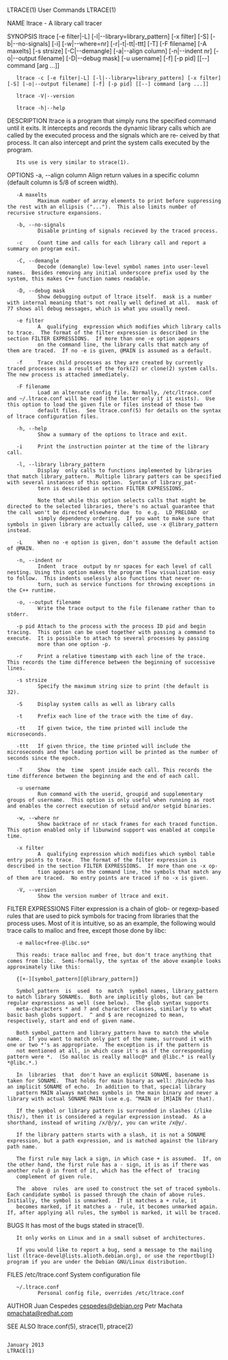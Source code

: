 LTRACE(1)                                                                                       User Commands                                                                                       LTRACE(1)

NAME
       ltrace - A library call tracer

SYNOPSIS
       ltrace [-e filter|-L] [-l|--library=library_pattern] [-x filter] [-S] [-b|--no-signals] [-i] [-w|--where=nr] [-r|-t|-tt|-ttt] [-T] [-F filename] [-A maxelts] [-s strsize] [-C|--demangle] [-a|--align
       column] [-n|--indent nr] [-o|--output filename] [-D|--debug mask] [-u username] [-f] [-p pid] [[--] command [arg ...]]

       ltrace -c [-e filter|-L] [-l|--library=library_pattern] [-x filter] [-S] [-o|--output filename] [-f] [-p pid] [[--] command [arg ...]]

       ltrace -V|--version

       ltrace -h|--help

DESCRIPTION
       ltrace is a program that simply runs the specified command until it exits.  It intercepts and records the dynamic library calls which are called by the executed process and the signals which are re‐
       ceived by that process.  It can also intercept and print the system calls executed by the program.

       Its use is very similar to strace(1).

OPTIONS
       -a, --align column
              Align return values in a specific column (default column is 5/8 of screen width).

       -A maxelts
              Maximum number of array elements to print before suppressing the rest with an ellipsis ("...").  This also limits number of recursive structure expansions.

       -b, --no-signals
              Disable printing of signals recieved by the traced process.

       -c     Count time and calls for each library call and report a summary on program exit.

       -C, --demangle
              Decode (demangle) low-level symbol names into user-level names.  Besides removing any initial underscore prefix used by the system, this makes C++ function names readable.

       -D, --debug mask
              Show debugging output of ltrace itself.  mask is a number with internal meaning that's not really well defined at all.  mask of 77 shows all debug messages, which is what you usually need.

       -e filter
              A  qualifying  expression which modifies which library calls to trace.  The format of the filter expression is described in the section FILTER EXPRESSIONS.  If more than one -e option appears
              on the command line, the library calls that match any of them are traced.  If no -e is given, @MAIN is assumed as a default.

       -f     Trace child processes as they are created by currently traced processes as a result of the fork(2) or clone(2) system calls.  The new process is attached immediately.

       -F filename
              Load an alternate config file. Normally, /etc/ltrace.conf and ~/.ltrace.conf will be read (the latter only if it exists).  Use this option to load the given file or files instead of those two
              default files.  See ltrace.conf(5) for details on the syntax of ltrace configuration files.

       -h, --help
              Show a summary of the options to ltrace and exit.

       -i     Print the instruction pointer at the time of the library call.

       -l, --library library_pattern
              Display  only calls to functions implemented by libraries that match library_pattern.  Multiple library patters can be specified with several instances of this option.  Syntax of library_pat‐
              tern is described in section FILTER EXPRESSIONS.

              Note that while this option selects calls that might be directed to the selected libraries, there's no actual guarantee that the call won't be directed elsewhere due  to  e.g.  LD_PRELOAD  or
              simply dependency ordering.  If you want to make sure that symbols in given library are actually called, use -x @library_pattern instead.

       -L     When no -e option is given, don't assume the default action of @MAIN.

       -n, --indent nr
              Indent  trace  output by nr spaces for each level of call nesting. Using this option makes the program flow visualization easy to follow.  This indents uselessly also functions that never re‐
              turn, such as service functions for throwing exceptions in the C++ runtime.

       -o, --output filename
              Write the trace output to the file filename rather than to stderr.

       -p pid Attach to the process with the process ID pid and begin tracing.  This option can be used together with passing a command to execute.  It is possible to attach to several processes by passing
              more than one option -p.

       -r     Print a relative timestamp with each line of the trace.  This records the time difference between the beginning of successive lines.

       -s strsize
              Specify the maximum string size to print (the default is 32).

       -S     Display system calls as well as library calls

       -t     Prefix each line of the trace with the time of day.

       -tt    If given twice, the time printed will include the microseconds.

       -ttt   If given thrice, the time printed will include the microseconds and the leading portion will be printed as the number of seconds since the epoch.

       -T     Show  the  time  spent inside each call. This records the time difference between the beginning and the end of each call.

       -u username
              Run command with the userid, groupid and supplementary groups of username.  This option is only useful when running as root and enables the correct execution of setuid and/or setgid binaries.

       -w, --where nr
              Show backtrace of nr stack frames for each traced function. This option enabled only if libunwind support was enabled at compile time.

       -x filter
              A  qualifying expression which modifies which symbol table entry points to trace.  The format of the filter expression is described in the section FILTER EXPRESSIONS.  If more than one -x op‐
              tion appears on the command line, the symbols that match any of them are traced.  No entry points are traced if no -x is given.

       -V, --version
              Show the version number of ltrace and exit.

FILTER EXPRESSIONS
       Filter expression is a chain of glob- or regexp-based rules that are used to pick symbols for tracing from libraries that the process uses.  Most of it is intuitive, so as an example, the  following
       would trace calls to malloc and free, except those done by libc:

       -e malloc+free-@libc.so*

       This reads: trace malloc and free, but don't trace anything that comes from libc.  Semi-formally, the syntax of the above example looks approximately like this:

       {[+-][symbol_pattern][@library_pattern]}

       Symbol_pattern  is  used  to  match  symbol names, library_pattern to match library SONAMEs.  Both are implicitly globs, but can be regular expressions as well (see below).  The glob syntax supports
       meta-characters * and ? and character classes, similarly to what basic bash globs support.  ^ and $ are recognized to mean, respectively, start and end of given name.

       Both symbol_pattern and library_pattern have to match the whole name.  If you want to match only part of the name, surround it with one or two *'s as appropriate.  The exception is if the pattern is
       not mentioned at all, in which case it's as if the corresponding pattern were *.  (So malloc is really malloc@* and @libc.* is really *@libc.*.)

       In  libraries  that  don't have an explicit SONAME, basename is taken for SONAME.  That holds for main binary as well: /bin/echo has an implicit SONAME of echo.  In addition to that, special library
       pattern MAIN always matches symbols in the main binary and never a library with actual SONAME MAIN (use e.g. ^MAIN or [M]AIN for that).

       If the symbol or library pattern is surrounded in slashes (/like this/), then it is considered a regular expression instead.  As a shorthand, instead of writing /x/@/y/, you can write /x@y/.

       If the library pattern starts with a slash, it is not a SONAME expression, but a path expression, and is matched against the library path name.

       The first rule may lack a sign, in which case + is assumed.  If, on the other hand, the first rule has a - sign, it is as if there was another rule @ in front of it, which has the effect of  tracing
       complement of given rule.

       The  above  rules  are used to construct the set of traced symbols.  Each candidate symbol is passed through the chain of above rules.  Initially, the symbol is unmarked.  If it matches a + rule, it
       becomes marked, if it matches a - rule, it becomes unmarked again.  If, after applying all rules, the symbol is marked, it will be traced.

BUGS
       It has most of the bugs stated in strace(1).

       It only works on Linux and in a small subset of architectures.

       If you would like to report a bug, send a message to the mailing list (ltrace-devel@lists.alioth.debian.org), or use the reportbug(1) program if you are under the Debian GNU/Linux distribution.

FILES
       /etc/ltrace.conf
              System configuration file

       ~/.ltrace.conf
              Personal config file, overrides /etc/ltrace.conf

AUTHOR
       Juan Cespedes <cespedes@debian.org>
       Petr Machata <pmachata@redhat.com>

SEE ALSO
       ltrace.conf(5), strace(1), ptrace(2)

                                                                                                 January 2013                                                                                       LTRACE(1)
